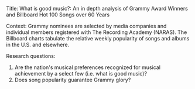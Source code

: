 Title: What is good music?: An in depth analysis of Grammy Award Winners and Billboard Hot 100 Songs over 60 Years

Context: Grammy nominees are selected by media companies and individual members registered with The Recording Academy (NARAS). The Billboard charts tabulate the relative weekly popularity of songs and albums in the U.S. and elsewhere. 

Research questions: 
  1. Are the nation's musical preferences recognized for musical achievement by a select few (i.e. what is good music)? 
  2. Does song popularity guarantee Grammy glory?
  
  
